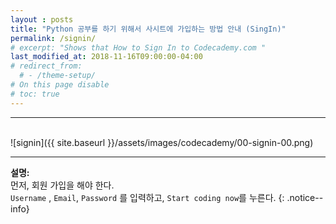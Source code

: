 ```yaml
---
layout : posts
title: "Python 공부를 하기 위해서 사시트에 가입하는 방법 안내 (SingIn)"
permalink: /signin/
# excerpt: "Shows that How to Sign In to Codecademy.com "
last_modified_at: 2018-11-16T09:00:00-04:00
# redirect_from:
  # - /theme-setup/
# On this page disable
# toc: true
---
```

<hr/>
<br/>   
![signin]({{ site.baseurl }}/assets/images/codecademy/00-signin-00.png)
<hr/>    

**설명:**     
먼저, 회원 가입을 해야 한다.    
`Username` , `Email`, `Password` 를 입력하고, `Start coding now`를 누른다. 
{: .notice--info}
